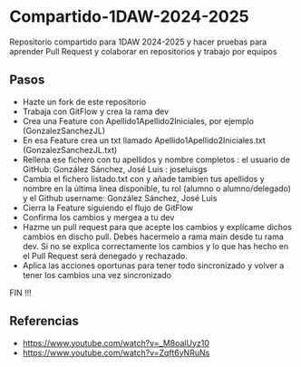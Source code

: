 # Compartido-1DAW-2024-2025
Repositorio compartido para 1DAW 2024-2025 y hacer pruebas para aprender Pull Request y colaborar en repositorios y trabajo por equipos

## Pasos

- Hazte un fork de este repositorio
- Trabaja con GitFlow y crea la rama dev
- Crea una Feature con Apellido1Apellido2Iniciales, por ejemplo (GonzalezSanchezJL)
- En esa Feature crea un txt llamado Apellido1Apellido2Iniciales.txt (GonzalezSanchezJL.txt)
- Rellena ese fichero con tu apellidos y nombre completos : el usuario de GitHub: González Sánchez, José Luis : joseluisgs
- Cambia el fichero listado.txt con y añade tambien tus apellidos y nombre en la última linea disponible, tu rol (alumno o alumno/delegado) y el Github username: González Sánchez, José Luis
- Cierra la Feature siguiendo el flujo de GitFlow
- Confirma los cambios y mergea a tu dev
- Hazme un pull request para que acepte los cambios y explícame dichos cambios en discho pull. Debes hacermelo a rama main desde tu rama dev. Si no se explica correctamente los cambios y lo que has hecho en el Pull Request será denegado y rechazado.
- Aplica las acciones oportunas para tener todo sincronizado y volver a tener los cambios una vez sincronizado

FIN !!! 

## Referencias
- https://www.youtube.com/watch?v=_M8oalUyz10
- https://www.youtube.com/watch?v=Zqft6yNRuNs

